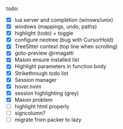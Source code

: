 todo:

- [x] lua server and completion (winows/unix)
- [x] windows (mappings, undo, paths)
- [x] highlight (todo) + toggle
- [x] configure neotree (bug with CursorHold)
- [x] TreeSitter context (top line when scrolling)
- [x] goto-preview @rmagatti
- [x] Mason ensure installed list
- [x] Highlight parameters in function body
- [x] Strikethrough todo list
- [x] Session manager
- [x] hover.nvim
- [x] session highlighting (grey)
- [x] Mason problem
- [ ] highlight html properly
- [ ] signcolumn?
- [ ] migrate from packer to lazy
